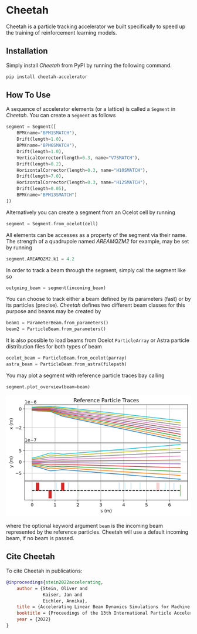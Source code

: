 # Cheetah

Cheetah is a particle tracking accelerator we built specifically to speed up the training of reinforcement learning models.


## Installation

Simply install *Cheetah* from PyPI by running the following command.

```bash
pip install cheetah-accelerator
```


## How To Use

A sequence of accelerator elements (or a lattice) is called a `Segment` in *Cheetah*. You can create a `Segment` as follows

```python
segment = Segment([
    BPM(name="BPM1SMATCH"),
    Drift(length=1.0),
    BPM(name="BPM6SMATCH"),
    Drift(length=1.0),
    VerticalCorrector(length=0.3, name="V7SMATCH"),
    Drift(length=0.2),
    HorizontalCorrector(length=0.3, name="H10SMATCH"),
    Drift(length=7.0),
    HorizontalCorrector(length=0.3, name="H12SMATCH"),
    Drift(length=0.05),
    BPM(name="BPM13SMATCH")
])
```

Alternatively you can create a segment from an Ocelot cell by running

```python
segment = Segment.from_ocelot(cell)
```

All elements can be accesses as a property of the segment via their name. The strength of a quadrupole named *AREAMQZM2* for example, may be set by running

```python
segment.AREAMQZM2.k1 = 4.2
```

In order to track a beam through the segment, simply call the segment like so

```python
outgoing_beam = segment(incoming_beam)
````

You can choose to track either a beam defined by its parameters (fast) or by its particles (precise). *Cheetah* defines two different beam classes for this purpose and beams may be created by

```python
beam1 = ParameterBeam.from_parameters()
beam2 = ParticleBeam.from_parameters()
```

It is also possible to load beams from Ocelot `ParticleArray` or Astra particle distribution files for both types of beam

```python
ocelot_beam = ParticleBeam.from_ocelot(parray)
astra_beam = ParticleBeam.from_astra(filepath)
```

You may plot a segment with reference particle traces bay calling

```python
segment.plot_overview(beam=beam)
```

![Overview Plot](images/misalignment.png)

where the optional keyword argument `beam` is the incoming beam represented by the reference particles. Cheetah will use a default incoming beam, if no beam is passed.


## Cite Cheetah

To cite Cheetah in publications:

```bibtex
@inproceedings{stein2022accelerating,
    author = {Stein, Oliver and
              Kaiser, Jan and
              Eichler, Annika},
    title = {Accelerating Linear Beam Dynamics Simulations for Machine Learning Applications},
    booktitle = {Proceedings of the 13th International Particle Accelerator Conference},
    year = {2022}
}
```
